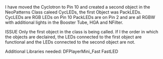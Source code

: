 I have moved the Cyclotron to Pin 10 and created a second object in the NeoPatterns Class caleed CycLEDs, the first Object was PackLEDs.
  CycLEDs are RGB LEDs on Pin 10
  PackLEDs are on Pin 2 and are all RGBW with additional lights in the Booster Tube, HGA and NFilter.

ISSUE
Only the first object in the class is being called. If I the order in which the objects are declaired, the LEDs connected to the first object are functional and the LEDs connected to the second object are not.

Additional Libraries needed:
DFPlayerMini_Fast
FastLED
